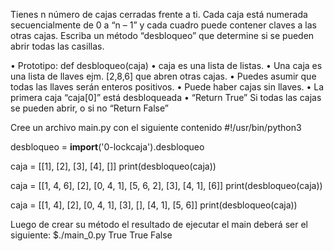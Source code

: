Tienes n número de cajas cerradas frente a ti.
Cada caja está numerada secuencialmente de 0 a “n – 1” y cada cuadro puede contener
claves a las otras cajas.
Escriba un método “desbloqueo” que determine si se pueden abrir todas las casillas.

• Prototipo: def desbloqueo(caja)
• caja es una lista de listas.
• Una caja es una lista de llaves ejm. [2,8,6] que abren otras cajas.
• Puedes asumir que todas las llaves serán enteros positivos.
• Puede haber cajas sin llaves.
• La primera caja “caja[0]” está desbloqueada
• “Return True” Si todas las cajas se pueden abrir, o si no “Return False”

Cree un archivo main.py con el siguiente contenido
#!/usr/bin/python3

desbloqueo = __import__('0-lockcaja').desbloqueo

caja = [[1], [2], [3], [4], []]
print(desbloqueo(caja))

caja = [[1, 4, 6], [2], [0, 4, 1], [5, 6, 2], [3], [4, 1], [6]]
print(desbloqueo(caja))

caja = [[1, 4], [2], [0, 4, 1], [3], [], [4, 1], [5, 6]]
print(desbloqueo(caja))

Luego de crear su método el resultado de ejecutar el main deberá ser el siguiente:
$./main_0.py
True
True
False
